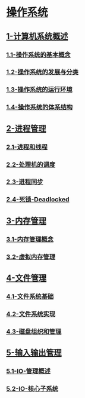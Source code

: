 # [操作系统](./操作系统/readme.md)

## [1-计算机系统概述](./操作系统/1-计算机系统概述/readme.md)

### [1.1-操作系统的基本概念](./操作系统/1-计算机系统概述/1.1-操作系统的基本概念/readme.md)

### [1.2-操作系统的发展与分类](./操作系统/1-计算机系统概述/1.2-操作系统的发展与分类/readme.md)

### [1.3-操作系统的运行环境](./操作系统/1-计算机系统概述/1.3-操作系统的运行环境/readme.md)

### [1.4-操作系统的体系结构](./操作系统/1-计算机系统概述/1.4-操作系统的体系结构/readme.md)

## [2-进程管理](./操作系统/2-进程管理/readme.md)

### [2.1-进程和线程](./操作系统/2-进程管理/2.1-进程和线程/readme.md)

### [2.2-处理机的调度](./操作系统/2-进程管理/2.2-处理机的调度/readme.md)

### [2.3-进程同步](./操作系统/2-进程管理/2.3-进程同步/readme.md)

### [2.4-死锁-Deadlocked](./操作系统/2-进程管理/2.4-死锁-Deadlocked/readme.md)

## [3-内存管理](./操作系统/3-内存管理/readme.md)

### [3.1-内存管理概念](./操作系统/3-内存管理/3.1-内存管理概念/readme.md)

### [3.2-虚拟内存管理](./操作系统/3-内存管理/3.2-虚拟内存管理/readme.md)

## [4-文件管理](./操作系统/4-文件管理/readme.md)

### [4.1-文件系统基础](./操作系统/4-文件管理/4.1-文件系统基础/readme.md)

### [4.2-文件系统实现](./操作系统/4-文件管理/4.2-文件系统实现/readme.md)

### [4.3-磁盘组织和管理](./操作系统/4-文件管理/4.3-磁盘组织和管理/readme.md)

## [5-输入输出管理](./操作系统/5-输入输出管理/readme.md)

### [5.1-IO-管理概述](./操作系统/5-输入输出管理/5.1-IO-管理概述/readme.md)

### [5.2-IO-核心子系统](./操作系统/5-输入输出管理/5.2-IO-核心子系统/readme.md)
